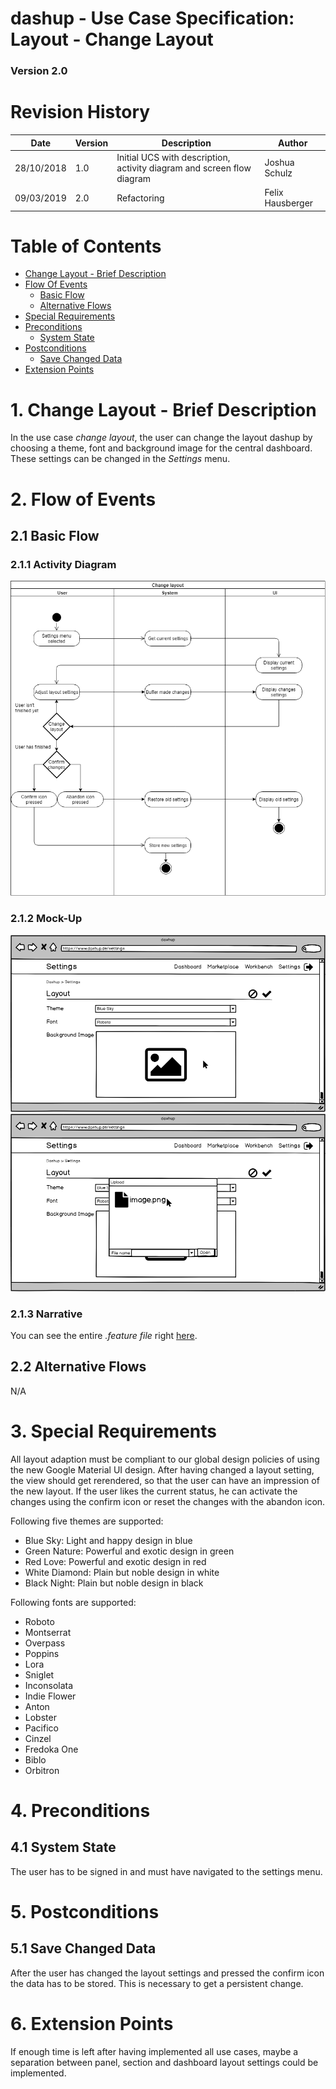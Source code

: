 dashup - Use Case Specification: Layout - Change Layout
============================================
### Version 2.0

# Revision History

| Date       | Version | Description                                                            | Author           |
|------------|---------|------------------------------------------------------------------------|------------------|
| 28/10/2018 | 1.0     | Initial UCS with description, activity diagram and screen flow diagram | Joshua Schulz    |
| 09/03/2019 | 2.0     | Refactoring                                                            | Felix Hausberger |

# Table of Contents

- [Change Layout - Brief Description](#1-change-layout---brief-description) 
- [Flow Of Events](#2-flow-of-events)
    - [Basic Flow](#21-basic-flow)
    - [Alternative Flows](#22-alternative-flows)
- [Special Requirements](#3-special-requirements)
- [Preconditions](#4-preconditions)
    - [System State](#41-system-state)
- [Postconditions](#5-postconditions) 
    - [Save Changed Data](#51-save-changed-data) 
- [Extension Points](#6-extension-points)
 
# 1. Change Layout - Brief Description
In the use case _change layout_, the user can change the layout dashup by choosing a theme, 
font and background image for the central dashboard. These settings can be changed in the <i>Settings</i> menu.  

# 2. Flow of Events

## 2.1 Basic Flow

### 2.1.1 Activity Diagram
<img src="./activity_diagrams/change_layout.png" alt="activity diagram" />

### 2.1.2 Mock-Up
<img src="./mockups/layout_settings.png" alt="layout settings" />
<br />
<img src="./mockups/image_upload.png" alt="image upload" />
<br />

### 2.1.3 Narrative

You can see the entire _.feature file_ right <a href="./narratives/change_layout.feature">here</a>.

## 2.2 Alternative Flows
N/A

# 3. Special Requirements
All layout adaption must be compliant to our global design policies of using the new Google Material UI design. After 
having changed a layout setting, the view should get rerendered, so that the user can have an impression of the new 
layout. If the user likes the current status, he can activate the changes using the confirm icon or reset the changes 
with the abandon icon.

Following five themes are supported:
- Blue Sky: Light and happy design in blue
- Green Nature: Powerful and exotic design in green
- Red Love: Powerful and exotic design in red
- White Diamond: Plain but noble design in white
- Black Night: Plain but noble design in black

Following fonts are supported:
- Roboto
- Montserrat
- Overpass
- Poppins
- Lora
- Sniglet
- Inconsolata
- Indie Flower
- Anton
- Lobster
- Pacifico
- Cinzel
- Fredoka One
- Biblo
- Orbitron

# 4. Preconditions

## 4.1 System State
The user has to be signed in and must have navigated to the settings menu.

#  5. Postconditions

## 5.1 Save Changed Data
After the user has changed the layout settings and pressed the confirm icon the data has to be stored. This is necessary
to get a persistent change. 

#  6. Extension Points
If enough time is left after having implemented all use cases, maybe a separation between panel, section and dashboard 
layout settings could be implemented.